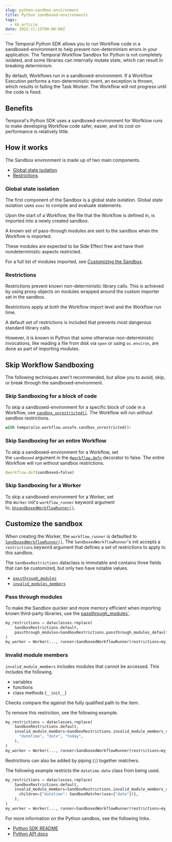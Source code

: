 ```yaml
---
slug: python-sandbox-environment
title: Python sandboxed-environments
tags:
  - kb-article
date: 2022-11-15T00:00:00Z
---
```


The Temporal Python SDK allows you to run Workflow code in a sandboxed-environment to help prevent non-determinism errors in your application. The Temporal Workflow Sandbox for Python is not completely isolated, and some libraries can internally mutate state, which can result in breaking determinism.

<!-- truncate -->

By default, Workflows run in a sandboxed-environment. If a Workflow Execution performs a non-deterministic event, an exception is thrown, which results in failing the Task Worker. The Workflow will not progress until the code is fixed.

## Benefits

Temporal's Python SDK uses a sandboxed-environment for Worfklow runs to make developing Workflow code safer, easier, and its cost on performance is relatively little.

## How it works

The Sandbox environment is made up of two main components.

- [Global state isolation](#global-state-isolation)
- [Restrictions](#restrictions)

### Global state isolation

The first component of the Sandbox is a global state isolation. Global state isolation uses `exec` to compile and evaluate statements.

Upon the start of a Workflow, the file that the Workflow is defined in, is imported into a newly created sandbox.

A known set of pass-through modules are sent to the sandbox when the Workflow is imported.

These modules are expected to be Side Effect free and have their nondeterministic aspects restricted.

For a full list of modules imported, see [Customizing the Sandbox](#customize-the-sandbox).

### Restrictions

Restrictions prevent known non-deterministic library calls. This is achieved by using proxy objects on modules wrapped around the custom importer set in the sandbox.

Restrictions apply at both the Workflow import level and the Workflow run time.

A default set of restrictions is included that prevents most dangerous standard library calls.

However, it is known in Python that some otherwise-non-deterministic invocations, like reading a file from disk via `open` or using `os.environ`, are done as part of importing modules.

## Skip Workflow Sandboxing

The following techniques aren't recommended, but allow you to avoid, skip, or break through the sandboxed-environment.

### Skip Sandboxing for a block of code

To skip a sandboxed-environment for a specific block of code in a Workflow, use [`sandbox_unrestricted()`](https://python.temporal.io/temporalio.workflow.unsafe.html#sandbox_unrestricted). The Workflow will run without sandbox restrictions.

```python
with temporalio.workflow.unsafe.sandbox_unrestricted():
```

### Skip Sandboxing for an entire Workflow

To skip a sandboxed-environment for a Workflow, set the `sandboxed` argument in the [`@workflow.defn`](https://python.temporal.io/temporalio.workflow.html#defn) decorator to false. The entire Workflow will run without sandbox restrictions.

```python
@workflow.def(sandboxed=false)
```

### Skip Sandboxing for a Worker

To skip a sandboxed-environment for a Worker, set the `Worker` init's `workflow_runner` keyword argument to, [`UnsandboxedWorkflowRunner()`](https://python.temporal.io/temporalio.worker.UnsandboxedWorkflowRunner.html).

## Customize the sandbox

When creating the Worker, the `workflow_runner` is defaulted to [`SandboxedWorkflowRunner()`](https://python.temporal.io/temporalio.worker.workflow_sandbox.SandboxedWorkflowRunner.html). The `SandboxedWorkflowRunner`'s init accepts a `restrictions` keyword argument that defines a set of restrictions to apply to this sandbox.

The `SandboxRestrictions` dataclass is immutable and contains three fields that can be customized, but only two have notable values.

- [`passthrough_modules`](https://python.temporal.io/temporalio.worker.workflow_sandbox.SandboxRestrictions.html#passthrough_modules)
- [`invalid_modules_members`](https://python.temporal.io/temporalio.worker.workflow_sandbox.SandboxRestrictions.html#invalid_module_members)

### Pass through modules

To make the Sandbox quicker and more memory efficient when importing known third-party libraries, use the [passthrough_modules`](https://python.temporal.io/temporalio.worker.workflow_sandbox.SandboxRestrictions.html#passthrough_modules).

```python
my_restrictions = dataclasses.replace(
    SandboxRestrictions.default,
    passthrough_modules=SandboxRestrictions.passthrough_modules_default | SandboxMatcher(access={"pydantic"}),
)
my_worker = Worker(..., runner=SandboxedWorkflowRunner(restrictions=my_restrictions))
```

### Invalid module members

`invalid_module_members` includes modules that cannot be accessed. This includes the following.

- variables
- functions
- class methods (`__init__`)

Checks compare the against the fully qualified path to the item.

To remove this restriction, see the following example.

```python
my_restrictions = dataclasses.replace(
    SandboxRestrictions.default,
    invalid_module_members=SandboxRestrictions.invalid_module_members_default.with_child_unrestricted(
      "datetime", "date", "today",
    ),
)
my_worker = Worker(..., runner=SandboxedWorkflowRunner(restrictions=my_restrictions))
```

Restrictions can also be added by piping (`|`) together matchers.

The following example restricts the `datetime.date` class from being used.

```python
my_restrictions = dataclasses.replace(
    SandboxRestrictions.default,
    invalid_module_members=SandboxRestrictions.invalid_module_members_default | SandboxMatcher(
      children={"datetime": SandboxMatcher(use={"date"})},
    ),
)
my_worker = Worker(..., runner=SandboxedWorkflowRunner(restrictions=my_restrictions))
```

For more information on the Python sandbox, see the following links.

- [Python SDK README](https://github.com/temporalio/sdk-python)
- [Python API docs](https://python.temporal.io/index.html)
